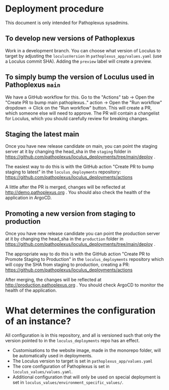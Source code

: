 # Deployment procedure

This document is only intended for Pathoplexus sysadmins.

## To develop new versions of Pathoplexus

Work in a development branch. You can choose what version of Loculus to target by adjusting the `loculusVersion` in  `pathoplexus_app/values.yaml` (use a Loculus commit SHA). Adding the `preview` label will create a preview.

## To simply bump the version of Loculus used in Pathoplexus `main`
We have a GitHub workflow for this. Go to the "Actions" tab -> Open the "Create PR to bump main pathoplexus.." action -> Open the "Run workflow" dropdown -> Click on the "Run workflow" button. This will create a PR, which someone else will need to approve. The PR will contain a changelist for Loculus, which you should carefully review for breaking changes.

## Staging the latest main

Once you have new release candidate on main, you can point the staging server at it by changing the head_sha in the `staging` folder in https://github.com/pathoplexus/loculus_deployments/tree/main/deploy .

The easiest way to do this is with the GitHub action "Create PR to bump staging to latest" in the `loculus_deployments` repository: https://github.com/pathoplexus/loculus_deployments/actions

A little after the PR is merged, changes will be reflected at http://demo.pathoplexus.org . You should also check the health of the application in ArgoCD.

## Promoting a new version from staging to production

Once you have new release candidate you can point the production server at it by changing the head_sha in the `production` folder in https://github.com/pathoplexus/loculus_deployments/tree/main/deploy .

The appropriate way to do this is with the GitHub action "Create PR to Promote Staging to Production" in the `loculus_deployments` repository which will copy the SHA from staging to production, creating a PR: https://github.com/pathoplexus/loculus_deployments/actions

After merging, the changes will be reflected at http://production.pathoplexus.org . You should check ArgoCD to monitor the health of the application.

# What determines the configuration of an instance?

All configuration is in this repository, and all is versioned such that only the version pointed to in the `loculus_deployments` repo has an effect.

- Customisations to the website image, made in the monorepo folder, will be automatically used in deployments.
- The Loculus version to target is set in `pathoplexus_app/values.yaml`
- The core configuration of Pathoplexus is set in `loculus_values/values.yaml`.
- Additional configuration that will only be used on special deployment is set in `loculus_values/environment_specific_values/`.
